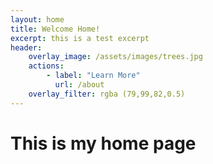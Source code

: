 ```yaml
---
layout: home
title: Welcome Home!
excerpt: this is a test excerpt
header:
    overlay_image: /assets/images/trees.jpg
    actions:
        - label: "Learn More"
          url: /about 
    overlay_filter: rgba (79,99,82,0.5)
---
```


# This is my home page
